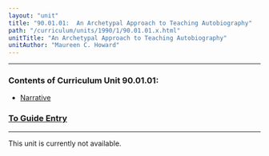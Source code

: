 ```yaml
---
layout: "unit"
title: "90.01.01:  An Archetypal Approach to Teaching Autobiography"
path: "/curriculum/units/1990/1/90.01.01.x.html"
unitTitle: "An Archetypal Approach to Teaching Autobiography"
unitAuthor: "Maureen C. Howard"
---
```

<body>
<hr/>
 <h3>
  Contents of Curriculum Unit 90.01.01:
 </h3>
 <ul>
  <a href="#a">
   <li>
    Narrative
   </li>
  </a>
 </ul>
 <h3>
  <a href="../../../guides/1990/1/90.01.01.x.html">
   To Guide Entry
  </a>
 </h3>
<hr/>
 This unit is currently not available.

</body>